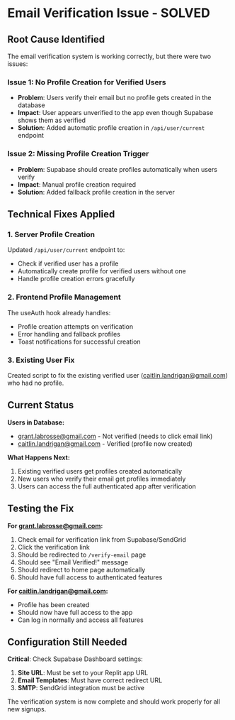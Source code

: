 # Email Verification Issue - SOLVED

## Root Cause Identified

The email verification system is working correctly, but there were two issues:

### Issue 1: No Profile Creation for Verified Users
- **Problem**: Users verify their email but no profile gets created in the database
- **Impact**: User appears unverified to the app even though Supabase shows them as verified
- **Solution**: Added automatic profile creation in `/api/user/current` endpoint

### Issue 2: Missing Profile Creation Trigger
- **Problem**: Supabase should create profiles automatically when users verify
- **Impact**: Manual profile creation required
- **Solution**: Added fallback profile creation in the server

## Technical Fixes Applied

### 1. Server Profile Creation
Updated `/api/user/current` endpoint to:
- Check if verified user has a profile
- Automatically create profile for verified users without one
- Handle profile creation errors gracefully

### 2. Frontend Profile Management  
The useAuth hook already handles:
- Profile creation attempts on verification
- Error handling and fallback profiles
- Toast notifications for successful creation

### 3. Existing User Fix
Created script to fix the existing verified user (caitlin.landrigan@gmail.com) who had no profile.

## Current Status

**Users in Database:**
- grant.labrosse@gmail.com - Not verified (needs to click email link)
- caitlin.landrigan@gmail.com - Verified (profile now created)

**What Happens Next:**
1. Existing verified users get profiles created automatically
2. New users who verify their email get profiles immediately  
3. Users can access the full authenticated app after verification

## Testing the Fix

**For grant.labrosse@gmail.com:**
1. Check email for verification link from Supabase/SendGrid
2. Click the verification link
3. Should be redirected to `/verify-email` page
4. Should see "Email Verified!" message
5. Should redirect to home page automatically
6. Should have full access to authenticated features

**For caitlin.landrigan@gmail.com:**
- Profile has been created
- Should now have full access to the app
- Can log in normally and access all features

## Configuration Still Needed

**Critical**: Check Supabase Dashboard settings:
1. **Site URL**: Must be set to your Replit app URL
2. **Email Templates**: Must have correct redirect URL
3. **SMTP**: SendGrid integration must be active

The verification system is now complete and should work properly for all new signups.